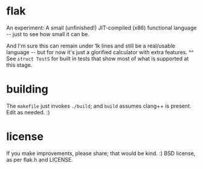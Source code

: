 # flak

An experiment: A small (unfinished!) JIT-compiled (x86) functional language -- just to see how small it can be.

And I'm sure this can remain under 1k lines and still be a real/usable language -- but for now it's just a glorified calculator with extra features. ^^ See `struct TestS` for built in tests that show most of what is supported at this stage.

# building

The `makefile` just invokes `./build`; and `build` assumes clang++ is present. Edit as needed. :)

# license

If you make improvements, please share; that would be kind. :) BSD license, as per flak.h and LICENSE.
